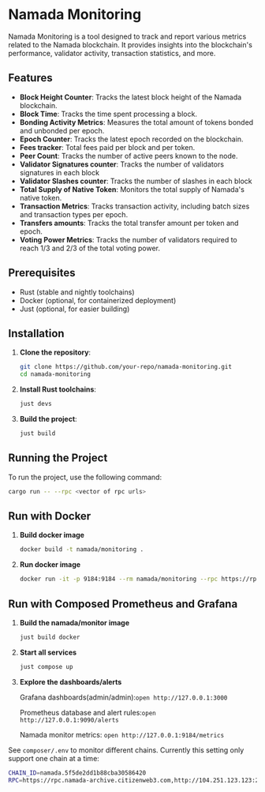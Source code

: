 # Namada Monitoring

Namada Monitoring is a tool designed to track and report various metrics related to the Namada blockchain. It provides insights into the blockchain's performance, validator activity, transaction statistics, and more.

## Features

- **Block Height Counter**: Tracks the latest block height of the Namada blockchain.
- **Block Time**: Tracks the time spent processing a block.
- **Bonding Activity Metrics**: Measures the total amount of tokens bonded and unbonded per epoch.
- **Epoch Counter**: Tracks the latest epoch recorded on the blockchain.
- **Fees tracker**:  Total fees paid per block and per token.
- **Peer Count**: Tracks the number of active peers known to the node.
- **Validator Signatures counter**:  Tracks the number of validators signatures in each block
- **Validator Slashes counter**:  Tracks the number of slashes in each block
- **Total Supply of Native Token**: Monitors the total supply of Namada's native token.
- **Transaction Metrics**: Tracks transaction activity, including batch sizes and transaction types per epoch.
- **Transfers amounts**: Tracks the total transfer amount per token and epoch.
- **Voting Power Metrics**: Tracks the number of validators required to reach 1/3 and 2/3 of the total voting power.


## Prerequisites

- Rust (stable and nightly toolchains)
- Docker (optional, for containerized deployment)
- Just (optional, for easier building)

## Installation

1. **Clone the repository**:
    ```sh
    git clone https://github.com/your-repo/namada-monitoring.git
    cd namada-monitoring
    ```

2. **Install Rust toolchains**:
    ```sh
    just devs
    ```

3. **Build the project**:
    ```sh
    just build
    ```

## Running the Project

To run the project, use the following command:

```sh
cargo run -- --rpc <vector of rpc urls>
```

## Run with Docker

1. **Build docker image**
    ```sh
    docker build -t namada/monitoring .
    ```
2. **Run docker image**
    ```sh
    docker run -it -p 9184:9184 --rm namada/monitoring --rpc https://rpc.namada-archive.citizenweb3.com
    ```

## Run with Composed Prometheus and Grafana

1. **Build the namada/monitor image**
    ```sh
    just build docker
    ```
2. **Start all services**
    ```sh
    just compose up
    ```
3. **Explore the dashboards/alerts**

    Grafana dashboards(admin/admin):`open http://127.0.0.1:3000`

    Prometheus database and alert rules:`open http://127.0.0.1:9090/alerts`

    Namada monitor metrics: `open http://127.0.0.1:9184/metrics`

See `composer/.env` to monitor different chains. Currently this setting only support one chain at a time:

```sh
CHAIN_ID=namada.5f5de2dd1b88cba30586420
RPC=https://rpc.namada-archive.citizenweb3.com,http://104.251.123.123:26657
```